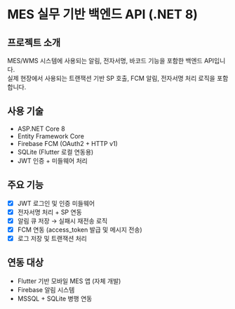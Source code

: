 #  MES 실무 기반 백엔드 API (.NET 8)

##  프로젝트 소개
MES/WMS 시스템에 사용되는 알림, 전자서명, 바코드 기능을 포함한 백엔드 API입니다.  
실제 현장에서 사용되는 트랜잭션 기반 SP 호출, FCM 알림, 전자서명 처리 로직을 포함합니다.

##  사용 기술
- ASP.NET Core 8
- Entity Framework Core
- Firebase FCM (OAuth2 + HTTP v1)
- SQLite (Flutter 로컬 연동용)
- JWT 인증 + 미들웨어 처리

##  주요 기능
- [x] JWT 로그인 및 인증 미들웨어
- [x] 전자서명 처리 + SP 연동
- [x] 알림 큐 저장 → 실패시 재전송 로직
- [x] FCM 연동 (access_token 발급 및 메시지 전송)
- [x] 로그 저장 및 트랜잭션 처리

##  연동 대상
- Flutter 기반 모바일 MES 앱 (자체 개발)
- Firebase 알림 시스템
- MSSQL + SQLite 병행 연동
